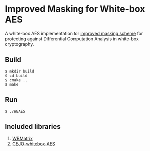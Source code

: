 # Improved Masking for White-box AES

A white-box AES implementation for [improved masking scheme](https://ieeexplore.ieee.org/stamp/stamp.jsp?tp=&arnumber=9091057) for protecting against Differential Computation Analysis in white-box cryptography.

## Build

```
$ mkdir build
$ cd build
$ cmake ..
$ make
```

## Run

```
$ ./WBAES
```

## Included libraries
1. [WBMatrix](https://github.com/Nexus-TYF/WBMatrix)<br>
2. [CEJO-whitebox-AES](https://github.com/Nexus-TYF/CEJO-whitebox-AES)<br>
